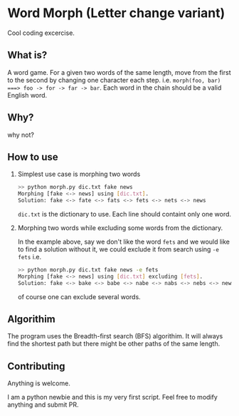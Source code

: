 # Word Morph (Letter change variant)

Cool coding excercise.

## What is?

A word game. For a given two words of the same length, move from the first to the second by changing one character each step. i.e. 
`morph(foo, bar) ===> foo -> for -> far -> bar`. Each word in the chain should be a valid English word.

## Why?

why not?

## How to use

1. Simplest use case is morphing two words

    ```sh
    >> python morph.py dic.txt fake news
    Morphing [fake <-> news] using [dic.txt].
    Solution: fake <-> fate <-> fats <-> fets <-> nets <-> news
    ```

    `dic.txt` is the dictionary to use. Each line should containt only one word.


2. Morphing two words while excluding some words from the dictionary.

    In the example above, say we don't like the word `fets` and we would like to find a solution without it, we could exclude it from search using `-e fets` i.e.

    ```sh
    >> python morph.py dic.txt fake news -e fets
    Morphing [fake <-> news] using [dic.txt] excluding [fets].
    Solution: fake <-> bake <-> babe <-> nabe <-> nabs <-> nebs <-> news
    ```

    of course one can exclude several words.

## Algorithim

The program uses the Breadth-first search (BFS) algorithim. It will always find the shortest path but there might be other paths of the same length.

## Contributing

Anything is welcome.

I am a python newbie and this is my very first script. Feel free to modify anything and submit PR.
